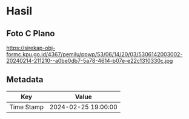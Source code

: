 # Hasil

## Foto C Plano

https://sirekap-obj-formc.kpu.go.id/4367/pemilu/ppwp/53/06/14/20/03/5306142003002-20240214-211210--a0be0db7-5a78-4614-b07e-e22c1310330c.jpg


## Metadata

| Key        | Value               |
| ---------- | ------------------- |
| Time Stamp | 2024-02-25 19:00:00 |



